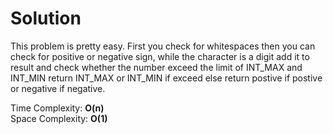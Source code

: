# Solution

This problem is pretty easy. First you check for whitespaces then you can check for positive or negative sign, while the character is a digit add it to result and check whether the number exceed the limit of INT_MAX and INT_MIN return INT_MAX or INT_MIN if exceed else return postive if postive or negative if negative.

Time Complexity: **O(n)**\
Space Complexity: **O(1)**
